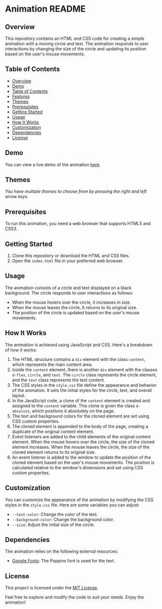 # Animation README

## Overview

This repository contains an HTML and CSS code for creating a simple animation with a moving circle and text. The animation responds to user interactions by changing the size of the circle and updating its position based on the user's mouse movements.


## Table of Contents

- [Overview](#overview)
- [Demo](#demo)
- [Table of Contents](#table-of-contents)
- [Features](#features)
- [Themes](#themes)
- [Prerequisites](#prerequisites)
- [Getting Started](#getting-started)
- [Usage](#usage)
- [How It Works](#how-it-works)
- [Customization](#customization)
- [Dependencies](#dependencies)
- [License](#license)

## Demo

You can view a live demo of the animation [here](https://codepen.io/alexandru-balan/full/abJjJjJ).


## Themes

<i>You have multiple themes to choose from by pressing the right and left arrow keys.</i>

## Prerequisites

To run this animation, you need a web browser that supports HTML5 and CSS3.

## Getting Started

1. Clone this repository or download the HTML and CSS files.
2. Open the `index.html` file in your preferred web browser.

## Usage

The animation consists of a circle and text displayed on a black background. The circle responds to user interactions as follows:

- When the mouse hovers over the circle, it increases in size.
- When the mouse leaves the circle, it returns to its original size.
- The position of the circle is updated based on the user's mouse movements.

## How It Works

The animation is achieved using JavaScript and CSS. Here's a breakdown of how it works:

1. The HTML structure contains a `div` element with the class `content`, which represents the main content area.
2. Inside the `content` element, there is another `div` element with the classes `d-flex`, `circle`, and `text`. The `circle` class represents the circle element, and the `text` class represents the text content.
3. The CSS styles in the `style.css` file define the appearance and behavior of the animation. It sets the initial styles for the circle, text, and overall layout.
4. In the JavaScript code, a clone of the `content` element is created and assigned to the `content` variable. This clone is given the class `d-absolute`, which positions it absolutely on the page.
5. The text and background colors for the cloned element are set using CSS custom properties.
6. The cloned element is appended to the body of the page, creating a duplicate of the original content element.
7. Event listeners are added to the child elements of the original content element. When the mouse hovers over the circle, the size of the cloned element increases. When the mouse leaves the circle, the size of the cloned element returns to its original size.
8. An event listener is added to the window to update the position of the cloned element based on the user's mouse movements. The position is calculated relative to the window's dimensions and set using CSS custom properties.

## Customization

You can customize the appearance of the animation by modifying the CSS styles in the `style.css` file. Here are some variables you can adjust:

- `--text-color`: Change the color of the text.
- `--background-color`: Change the background color.
- `--size`: Adjust the initial size of the circle.

## Dependencies

The animation relies on the following external resources:

- [Google Fonts](https://fonts.googleapis.com/css2?family=Poppins:wght@100;200;300;400;500;600;700;800;900&display=swap): The Poppins font is used for the text.

## License

This project is licensed under the [MIT License](LICENSE).

Feel free to explore and modify the code to suit your needs. Enjoy the animation!
